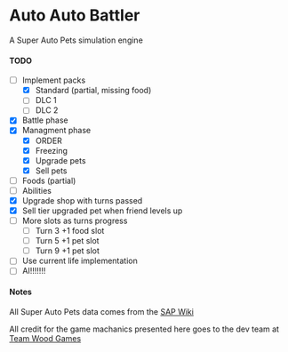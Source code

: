 # Auto Auto Battler

A Super Auto Pets simulation engine

#### TODO
- [ ] Implement packs
    - [x] Standard (partial, missing food)
    - [ ] DLC 1 
    - [ ] DLC 2
- [x] Battle phase
- [x] Managment phase
  - [x] ORDER
  - [x] Freezing
  - [x] Upgrade pets
  - [x] Sell pets
- [ ] Foods (partial)
- [ ] Abilities
- [x] Upgrade shop with turns passed
- [x] Sell tier upgraded pet when friend levels up
- [ ] More slots as turns progress
  - [ ] Turn 3 +1 food slot
  - [ ] Turn 5 +1 pet slot
  - [ ] Turn 9 +1 pet slot   
- [ ] Use current life implementation
- [ ] AI!!!!!!!

#### Notes
All Super Auto Pets data comes from the [SAP Wiki](https://superautopets.fandom.com/wiki/Super_Auto_Pets_Wiki)

All credit for the game machanics presented here goes to the dev team at [Team Wood Games](https://teamwoodgames.com/)